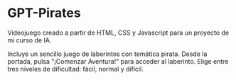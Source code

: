 # GPT-Pirates
Videojuego creado a partir de HTML, CSS y Javascript para un proyecto de mi curso de IA.

Incluye un sencillo juego de laberintos con temática pirata. Desde la portada, pulsa "¡Comenzar Aventura!" para acceder al laberinto.
Elige entre tres niveles de dificultad: fácil, normal y difícil.
